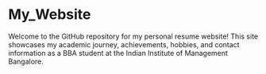 # My_Website
Welcome to the GitHub repository for my personal resume website! This site showcases my academic journey, achievements, hobbies, and contact information as a BBA student at the Indian Institute of Management Bangalore.
